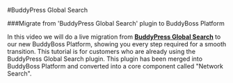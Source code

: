 #BuddyPress Global Search

###Migrate from 'BuddyPress Global Search' plugin to BuddyBoss Platform

In this video we will do a live migration from [**BuddyPress Global Search**](https://wordpress.org/plugins/buddypress-global-search/) to our new BuddyBoss Platform, showing you every step required for a smooth transition. This tutorial is for customers who are already using the BuddyPress Global Search plugin. This plugin has been merged into BuddyBoss Platform and converted into a core component called "Network Search".